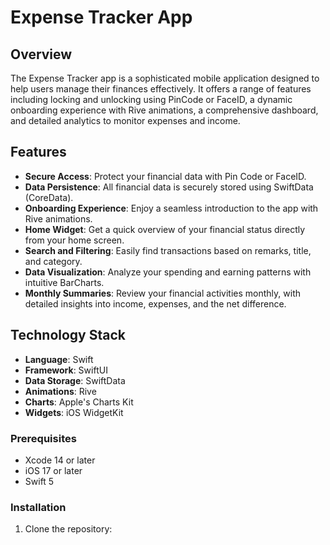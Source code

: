 # Expense Tracker App

## Overview
The Expense Tracker app is a sophisticated mobile application designed to help users manage their finances effectively. It offers a range of features including locking and unlocking using PinCode or FaceID, a dynamic onboarding experience with Rive animations, a comprehensive dashboard, and detailed analytics to monitor expenses and income.

## Features
- **Secure Access**: Protect your financial data with Pin Code or FaceID.
- **Data Persistence**: All financial data is securely stored using SwiftData (CoreData).
- **Onboarding Experience**: Enjoy a seamless introduction to the app with Rive animations.
- **Home Widget**: Get a quick overview of your financial status directly from your home screen.
- **Search and Filtering**: Easily find transactions based on remarks, title, and category.
- **Data Visualization**: Analyze your spending and earning patterns with intuitive BarCharts.
- **Monthly Summaries**: Review your financial activities monthly, with detailed insights into income, expenses, and the net difference.

## Technology Stack
- **Language**: Swift
- **Framework**: SwiftUI
- **Data Storage**: SwiftData
- **Animations**: Rive
- **Charts**: Apple's Charts Kit
- **Widgets**: iOS WidgetKit

### Prerequisites
- Xcode 14 or later
- iOS 17 or later
- Swift 5

### Installation
1. Clone the repository:
